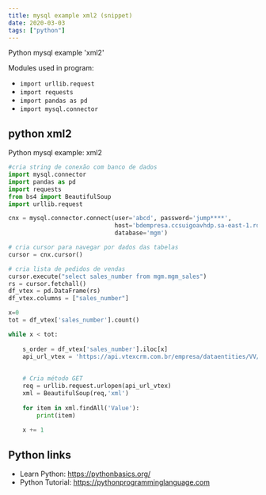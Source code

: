 ```yaml
---
title: mysql example xml2 (snippet)
date: 2020-03-03
tags: ["python"]
---
```

Python mysql example 'xml2'


Modules used in program: 
* `import urllib.request`
* `import requests`
* `import pandas as pd`
* `import mysql.connector`

## python xml2

Python mysql example: xml2

```python
#cria string de conexão com banco de dados
import mysql.connector
import pandas as pd
import requests
from bs4 import BeautifulSoup
import urllib.request

cnx = mysql.connector.connect(user='abcd', password='jump****',
                              host='bdempresa.ccsuigoavhdp.sa-east-1.rds.amazonaws.com',
                              database='mgm')

# cria cursor para navegar por dados das tabelas
cursor = cnx.cursor()

# cria lista de pedidos de vendas
cursor.execute("select sales_number from mgm.mgm_sales")
rs = cursor.fetchall()
df_vtex = pd.DataFrame(rs)
df_vtex.columns = ["sales_number"]

x=0
tot = df_vtex['sales_number'].count()

while x < tot:
    
    s_order = df_vtex['sales_number'].iloc[x]
    api_url_vtex = 'https://api.vtexcrm.com.br/empresa/dataentities/VV/search?_fields=placa,createdIn&_where=order=' + s_order
    
  
    # Cria método GET
    req = urllib.request.urlopen(api_url_vtex)
    xml = BeautifulSoup(req,'xml')
         
    for item in xml.findAll('Value'):
        print(item)
    
    x += 1

```

## Python links

- Learn Python: https://pythonbasics.org/
- Python Tutorial: https://pythonprogramminglanguage.com
